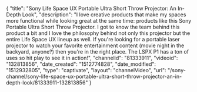 {
    "title": "Sony Life Space UX Portable Ultra Short Throw Projector: An In-Depth Look",
    "description": "I love creative products that make my spaces more functional while looking great at the same time: products like this Sony Portable Ultra Short Throw Projector. I got to know the team behind this product a bit and I love the philosophy behind not only this projector but the entire Life Space UX lineup as well. If you're looking for a portable laser projector to watch your favorite entertainment content (movie night in the backyard, anyone?) then you're in the right place. The LSPX P1 has a ton of uses so hit play to see it in action!",
    "channelid": "81333911",
    "videoid": "132813856",
    "date_created": "1512774828",
    "date_modified": "1512932805",
    "type": "captivate",
    "layout": "channelVideo",
    "url": "\/sony-channel\/sony-life-space-ux-portable-ultra-short-throw-projector-an-in-depth-look\/81333911-132813856"
}